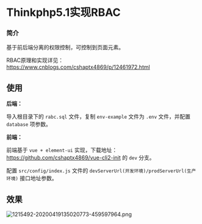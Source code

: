 # Thinkphp5.1实现RBAC

### 简介

基于前后端分离的权限控制，可控制到页面元素。

RBAC原理和实现详见：https://www.cnblogs.com/cshaptx4869/p/12461972.html



## 使用

**后端：**

导入根目录下的 `rabc.sql` 文件，复制 `env-example` 文件为 `.env` 文件，并配置 `database` 项参数。

**前端：**

前端基于 `vue + element-ui` 实现，下载地址：https://github.com/cshaptx4869/vue-cli2-init 的 `dev` 分支。

配置 `src/config/index.js` 文件的 `devServerUrl(开发环境)/prodServerUrl(生产环境)` 接口地址参数。



## 效果

![1215492-20200419135020773-459597964.png](https://i.loli.net/2021/08/07/PDMulj92iqosF1E.png)

